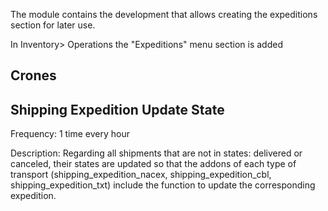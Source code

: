The module contains the development that allows creating the expeditions section for later use.

In Inventory> Operations the "Expeditions" menu section is added

## Crones

## Shipping Expedition Update State
Frequency: 1 time every hour

Description:
Regarding all shipments that are not in states: delivered or canceled, their states are updated so that the addons of each type of transport (shipping_expedition_nacex, shipping_expedition_cbl, shipping_expedition_txt) include the function to update the corresponding expedition.
